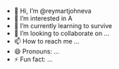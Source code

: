 - 👋 Hi, I’m @reymartjohneva
- 👀 I’m interested in A
- 🌱 I’m currently learning to survive
- 💞️ I’m looking to collaborate on ...
- 📫 How to reach me ...
- 😄 Pronouns: ...
- ⚡ Fun fact: ...

<!---
reymartjohneva/reymartjohneva is a ✨ special ✨ repository because its `README.md` (this file) appears on your GitHub profile.
You can click the Preview link to take a look at your changes.
--->
